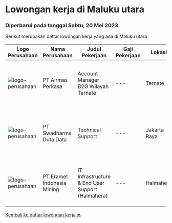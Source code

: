 
  # Lowongan kerja di Maluku utara

  ### Diperbarui pada tanggal Sabtu, 20 Mei 2023

  Berikut merupakan daftar lowongan kerja yang ada di Maluku utara

  |Logo Perusahaan | Nama Perusahaan | Judul Pekerjaan | Gaji Pekerjaan | Lokasi | Deskripsi | Tanggal diunggah | Pranala |
  | -------------- | --------------- | --------------- | --------- | --------- | -------------- | ------- | ----------- |
  |![logo-perusahaan](https://image-service-cdn.seek.com.au/e058612ba3ea3c8a5db01b881de07c38d7462a24/ee4dce1061f3f616224767ad58cb2fc751b8d2dc)|PT Airmas Perkasa|Account Manager B2G Wilayah Ternate|---|Ternate|Tugas dan Tanggung Jawab: Mempelajari dan menguasai dengan baik produk yang di tawarkan Secara aktif mencari prospek customer baru dan...|Kamis, 18 Mei 2023|https://www.jobstreet.co.id/id/job/account-manager-b2g-wilayah-ternate-4325842?token=0~fb6f9b46-75e0-46b1-aaab-9e6a8fe3264f&sectionRank=1&jobId=jobstreet-id-job-4325842|
|![logo-perusahaan](https://image-service-cdn.seek.com.au/0f683dc67275bb803453d1e92fb7cd7b12b824b6/ee4dce1061f3f616224767ad58cb2fc751b8d2dc)|PT Swadharma Duta Data|Technical Support|---|Jakarta Raya|Pendidikan minimum D3/S1 Jurusan IT IPK Minimum 2.75 Memiliki pengalaman minimal 1 tahun (diutamakan) telah berhasil menyelesaikan ujian sertifikasi...|Jumat, 28 April 2023|https://www.jobstreet.co.id/id/job/technical-support-4310847?token=0~fb6f9b46-75e0-46b1-aaab-9e6a8fe3264f&sectionRank=2&jobId=jobstreet-id-job-4310847|
|![logo-perusahaan](https://image-service-cdn.seek.com.au/464b44927984419ade44790463db2061d884e4c9/ee4dce1061f3f616224767ad58cb2fc751b8d2dc)|PT Eramet Indonesia Mining|IT Infrastructure & End User Support (Halmahera)|---|Halmahera|Job Description:·      Provide day-to-day technical support to end users and ensure the smooth running of computers, network devices and...|Rabu, 26 April 2023|https://www.jobstreet.co.id/id/job/it-infrastructure-end-user-support-halmahera-4308393?token=0~fb6f9b46-75e0-46b1-aaab-9e6a8fe3264f&sectionRank=3&jobId=jobstreet-id-job-4308393|


  [Kembali ke daftar lowongan kerja 🔙](../README.md#daftar-lowongan-kerja)
  